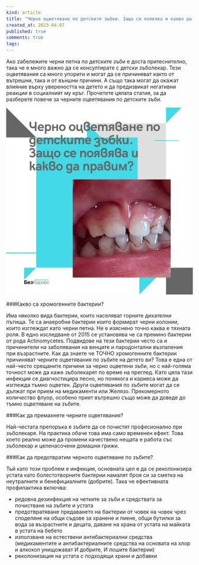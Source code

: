 ```yaml
---
kind: article
title: "Черно оцветяване по детските зъбки. Защо се появява и какво да правим?"
created_at: 2023-04-07
published: true
comments: true
tags:
--- 
```

Ако zабележите черни петна по детските зъби е доста притеснително, така че е много важно да се консултирате с детски зъболекар. Тези оцветявания са много упорити и могат да се причиняват както от вътрешни, така и от външни причини. А също така могат да окажат влияние върху увереността на детето и да предизвикат негативни реакции в социалният му кръг. Прочетете цялата статия, за да разберете повече за черните оцветявания по детските зъби.<br />

![черни оцветявания по зъбите](/images/posts/blackteeth.jpg)


<!-- more -->

###Какво са хромогенните бактерии?

Има няколко вида бактерии, които населяват горните дихателни пътища. Те са анаеробни бактерии които формират черни колонии, които изглеждат като черни петна. Не е изяснено точно каква е тяхната роля. В едно изследване от 2015 се установява че са премино бактерии от рода Actinomycetes. Подвидове на тези бактерии често са и причинители на заболявания на венците и пародонтални възпаления при възрастните.
Как да знаете че ТОЧНО хромогенните бактерии причиняват черните оцветявания по зъбите на детето ви?
Това е една от най-често срещаните причини за черно оцветени зъби, но с най-голяма точност може да каже зъболекарят по време на преглед. Като цяла тази инфекция се диагностицира лесно, но понякога и кариеса може да изглежда тъмно оцветен. Други оцветявания по зъбите могат да се дължат при прием на медикаменти или Желязо. Прекомерното количество флуор, особено приет вътрешно също може да доведе до тъмно оцветяване на зъбите.<br />

###Как да премахнете черните оцветявания?

Най-честата препоръка е зъбите да се почистят професионално при зъболекаря. На практика обаче това има само временен ефект. Това което реално може да промени качествено нещата е работа със зъболекар и целенасочени домашни грижи.<br />

###Как да предотвратим черното оцветяване по зъбите?

Тъй като този проблем е инфекция, основната цел е да се реколонизира устата като болестотворните бактерии намалят броя си за сметка на неутралните и бенефициалните (добрите). Така че ефективната профилактика включва:
- редовна дезинфекция на четките за зъби и средствата за почистване на зъбите и устата
- предотвратяване предаването на бактерии от човек на човек чрез споделяне на общи съдове за хранене и пиене, общи бутилки за вода за възрастните и децата, даване на храна от устата на майката в устата на бебето
- използване на естествени антибактериални средства (медикаментите и антибактериалните средства на основата на хлор и алкохол унищожават И добрите, И лошите бактерии)
- реколонизация на устата с подходящи храни и добавки
